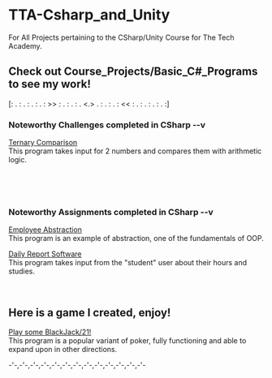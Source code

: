 # TTA-Csharp_and_Unity
For All Projects pertaining to the CSharp/Unity Course for The Tech Academy.

## Check out Course_Projects/Basic_C#_Programs to see my work!

[: . : . : . : . : >> : . : . : . <.> . : . : . : << : . : . : . : . :]

### Noteworthy Challenges completed in CSharp --v

<a href="https://github.com/JoeBeyond/TTA-Csharp_and_Unity/tree/main/Course_Projects/Basic_C%23_Programs/TernaryOperatorChallenge">Ternary Comparison</a><br>
This program takes input for 2 numbers and compares them with arithmetic logic.


<a href=""> </a><br>


<a href=""> </a><br>


### Noteworthy Assignments completed in CSharp --v

<a href="https://github.com/JoeBeyond/TTA-Csharp_and_Unity/tree/main/Course_Projects/Basic_C%23_Programs/AbstractClass">Employee Abstraction</a><br>
This program is an example of abstraction, one of the fundamentals of OOP.


<a href="https://github.com/JoeBeyond/TTA-Csharp_and_Unity/tree/main/Course_Projects/Basic_C%23_Programs/DailyReportSubmission_Assignment.cs">Daily Report Software</a><br>
This program takes input from the "student" user about their hours and studies.


<a href=""> </a><br>


## Here is a game I created, enjoy!

<a href="https://github.com/JoeBeyond/TTA-Csharp_and_Unity/tree/main/Course_Projects/Basic_C%23_Programs/21BlackJackGame">Play some BlackJack/21!</a><br>
This program is a popular variant of poker, fully functioning and able to expand upon in other directions.

-'-,-'-,-'-,-'-,-'-,-'-,-'-,-'-,-'-,-'-,-'-,-'-,-'-

